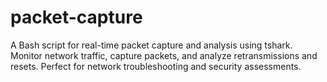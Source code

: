 # packet-capture
A Bash script for real-time packet capture and analysis using tshark. Monitor network traffic, capture packets, and analyze retransmissions and resets. Perfect for network troubleshooting and security assessments.
